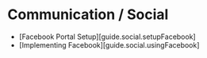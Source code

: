 # Communication / Social

<div class="guides-toc">

* [Facebook Portal Setup][guide.social.setupFacebook]
* [Implementing Facebook][guide.social.usingFacebook]

</div>

<div style="display: none;">

### [Facebook Portal Setup][guide.social.setupFacebook]
### [Implementing Facebook][guide.social.usingFacebook]

</div>